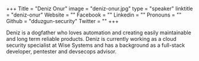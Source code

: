 +++
Title = "Deniz Onur"
image = "deniz-onur.jpg"
type = "speaker"
linktitle = "deniz-onur"
Website = ""
Facebook = ""
Linkedin = ""
Pronouns = ""
Github = "dduzgun-security"
Twitter = ""
+++

Deniz is a dogfather who loves automation and creating easily maintainable and long term reliable products. Deniz is currently working as a cloud security specialist at Wise Systems and has a background as a full-stack developer, pentester and devsecops advisor.
